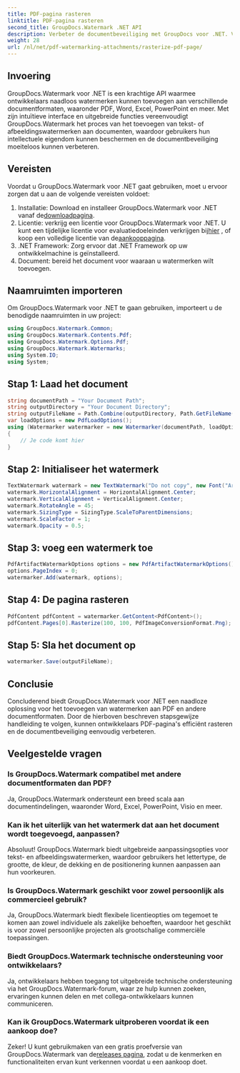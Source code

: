 ```yaml
---
title: PDF-pagina rasteren
linktitle: PDF-pagina rasteren
second_title: GroupDocs.Watermark .NET API
description: Verbeter de documentbeveiliging met GroupDocs voor .NET. Voeg naadloos watermerken toe aan PDF en andere formaten.
weight: 28
url: /nl/net/pdf-watermarking-attachments/rasterize-pdf-page/
---
```

## Invoering
GroupDocs.Watermark voor .NET is een krachtige API waarmee ontwikkelaars naadloos watermerken kunnen toevoegen aan verschillende documentformaten, waaronder PDF, Word, Excel, PowerPoint en meer. Met zijn intuïtieve interface en uitgebreide functies vereenvoudigt GroupDocs.Watermark het proces van het toevoegen van tekst- of afbeeldingswatermerken aan documenten, waardoor gebruikers hun intellectuele eigendom kunnen beschermen en de documentbeveiliging moeiteloos kunnen verbeteren.
## Vereisten
Voordat u GroupDocs.Watermark voor .NET gaat gebruiken, moet u ervoor zorgen dat u aan de volgende vereisten voldoet:
1. Installatie: Download en installeer GroupDocs.Watermark voor .NET vanaf de[downloadpagina](https://releases.groupdocs.com/Watermark/net/).
2.  Licentie: verkrijg een licentie voor GroupDocs.Watermark voor .NET. U kunt een tijdelijke licentie voor evaluatiedoeleinden verkrijgen bij[hier](https://purchase.groupdocs.com/temporary-license/) , of koop een volledige licentie van de[aankooppagina](https://purchase.groupdocs.com/buy).
3. .NET Framework: Zorg ervoor dat .NET Framework op uw ontwikkelmachine is geïnstalleerd.
4. Document: bereid het document voor waaraan u watermerken wilt toevoegen.

## Naamruimten importeren
Om GroupDocs.Watermark voor .NET te gaan gebruiken, importeert u de benodigde naamruimten in uw project:
```csharp
using GroupDocs.Watermark.Common;
using GroupDocs.Watermark.Contents.Pdf;
using GroupDocs.Watermark.Options.Pdf;
using GroupDocs.Watermark.Watermarks;
using System.IO;
using System;
```
## Stap 1: Laad het document
```csharp
string documentPath = "Your Document Path";
string outputDirectory = "Your Document Directory";
string outputFileName = Path.Combine(outputDirectory, Path.GetFileName(documentPath));
var loadOptions = new PdfLoadOptions();
using (Watermarker watermarker = new Watermarker(documentPath, loadOptions))
{
    // Je code komt hier
}
```
## Stap 2: Initialiseer het watermerk
```csharp
TextWatermark watermark = new TextWatermark("Do not copy", new Font("Arial", 8));
watermark.HorizontalAlignment = HorizontalAlignment.Center;
watermark.VerticalAlignment = VerticalAlignment.Center;
watermark.RotateAngle = 45;
watermark.SizingType = SizingType.ScaleToParentDimensions;
watermark.ScaleFactor = 1;
watermark.Opacity = 0.5;
```
## Stap 3: voeg een watermerk toe
```csharp
PdfArtifactWatermarkOptions options = new PdfArtifactWatermarkOptions();
options.PageIndex = 0;
watermarker.Add(watermark, options);
```
## Stap 4: De pagina rasteren
```csharp
PdfContent pdfContent = watermarker.GetContent<PdfContent>();
pdfContent.Pages[0].Rasterize(100, 100, PdfImageConversionFormat.Png);
```
## Stap 5: Sla het document op
```csharp
watermarker.Save(outputFileName);
```

## Conclusie
Concluderend biedt GroupDocs.Watermark voor .NET een naadloze oplossing voor het toevoegen van watermerken aan PDF en andere documentformaten. Door de hierboven beschreven stapsgewijze handleiding te volgen, kunnen ontwikkelaars PDF-pagina's efficiënt rasteren en de documentbeveiliging eenvoudig verbeteren.
## Veelgestelde vragen
### Is GroupDocs.Watermark compatibel met andere documentformaten dan PDF?
Ja, GroupDocs.Watermark ondersteunt een breed scala aan documentindelingen, waaronder Word, Excel, PowerPoint, Visio en meer.
### Kan ik het uiterlijk van het watermerk dat aan het document wordt toegevoegd, aanpassen?
Absoluut! GroupDocs.Watermark biedt uitgebreide aanpassingsopties voor tekst- en afbeeldingswatermerken, waardoor gebruikers het lettertype, de grootte, de kleur, de dekking en de positionering kunnen aanpassen aan hun voorkeuren.
### Is GroupDocs.Watermark geschikt voor zowel persoonlijk als commercieel gebruik?
Ja, GroupDocs.Watermark biedt flexibele licentieopties om tegemoet te komen aan zowel individuele als zakelijke behoeften, waardoor het geschikt is voor zowel persoonlijke projecten als grootschalige commerciële toepassingen.
### Biedt GroupDocs.Watermark technische ondersteuning voor ontwikkelaars?
Ja, ontwikkelaars hebben toegang tot uitgebreide technische ondersteuning via het GroupDocs.Watermark-forum, waar ze hulp kunnen zoeken, ervaringen kunnen delen en met collega-ontwikkelaars kunnen communiceren.
### Kan ik GroupDocs.Watermark uitproberen voordat ik een aankoop doe?
Zeker! U kunt gebruikmaken van een gratis proefversie van GroupDocs.Watermark van de[releases pagina](https://releases.groupdocs.com/), zodat u de kenmerken en functionaliteiten ervan kunt verkennen voordat u een aankoop doet.